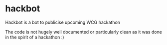 # hackbot
Hackbot is a bot to publicise upcoming WCG hackathon

The code is not hugely well documented or particularly clean as it was done in the spirit of a hackathon :) 
